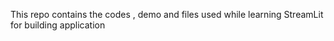 This repo contains the codes , demo and files used while learning StreamLit for building application
